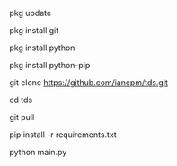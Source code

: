 pkg update

pkg install git

pkg install python

pkg install python-pip

git clone https://github.com/iancpm/tds.git

cd tds

git pull

pip install -r requirements.txt

python main.py
